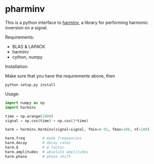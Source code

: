 pharminv
========

This is a python interface to [harminv], a library for performing
harmonic inversion on a signal.

[harminv]: http://ab-initio.mit.edu/wiki/index.php/Harminv

Requirements:

- BLAS & LAPACK
- harminv
- cython, numpy

Installation:

Make sure that you have the requirements above, then

```
python setup.py install
```

Usage:

```python
import numpy as np
import harminv

time = np.arange(1000)
signal = np.cos(time) + np.cos(3*time)

harm = harminv.Harminv(signal=signal, fmin=0.01, fmax=100, nf=100)

harm.freq        # mode frequencies
harm.decay       # decay rates
harm.Q           # Q factor
harm.amplitudes  # absolute amplitudes
harm.phase       # phase shift 
```

